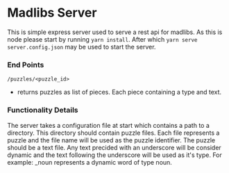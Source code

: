 Madlibs Server
===============
This is simple express server used to serve a rest api for madlibs. 
As this is node please start by running `yarn install`. 
After which `yarn serve server.config.json` may be used to start 
the server.

### End Points
`/puzzles/<puzzle_id>`
* returns puzzles as list of pieces. Each piece containing a type and text.
    
### Functionality Details
   
The server takes a configuration file at start which contains a path to a directory.
This directory should contain puzzle files. Each file represents a puzzle 
and the file name will be used as the puzzle identifier. The puzzle should be a 
text file. Any text precided with an underscore will be consider dynamic 
and the text following the underscore will be used as it's type. For example: _noun
represents a dynamic word of type noun.
